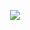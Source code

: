 <p align="center">
  <img src="https://capsule-render.vercel.app/api?type=waving&color=gradient&section=header&height=250&text=Yasurooo%&desc=Just%20Borred%20Human&animation=fadeIn&fontAlignY=38&descAlignY=51&fontColor=ffffff"/>
</p>